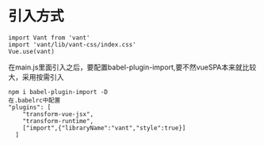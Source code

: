 # 引入方式
```
import Vant from 'vant'
import 'vant/lib/vant-css/index.css'
Vue.use(vant)
```
在main.js里面引入之后，要配置babel-plugin-import,要不然vueSPA本来就比较大，采用按需引入
```
npm i babel-plugin-import -D
在.babelrc中配置
"plugins": [
    "transform-vue-jsx", 
    "transform-runtime",
    ["import",{"libraryName":"vant","style":true}]
  ]
 
```